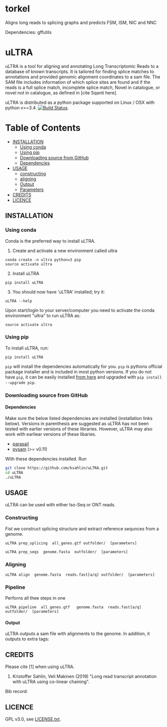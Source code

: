 # torkel
Aligns long reads to splicing graphs and predicts FSM, ISM, NIC and NNC

Dependencies: gffutils


uLTRA
===========

uLTRA is a tool for aligning and annotating Long Transcriptomic Reads to a database of known transcripts. It is tailored for finding splice matches to annotations and provided genomic alignment coordinates to a sam file. The SAM file includes information of which splice sites are found and if the reads is a full splice match, incomplete splice match, Novel in catalogue, or novel not in catalogue, as defined in [cite Sqanti here]. 


uLTRA is distributed as a python package supported on Linux / OSX with python v>=3.4. [![Build Status](https://travis-ci.org/ksahlin/uLTRA.svg?branch=master)](https://travis-ci.org/ksahlin/uLTRA).

Table of Contents
=================

  * [INSTALLATION](#INSTALLATION)
    * [Using conda](#Using-conda)
    * [Using pip](#Using-pip)
    * [Downloading source from GitHub](#Downloading-source-from-github)
    * [Dependencies](#Dependencies)
  * [USAGE](#USAGE)
    * [constructing](#Constructing)
    * [aligning](#Aligning)
    * [Output](#Output)
    * [Parameters](#Parameters)
  * [CREDITS](#CREDITS)
  * [LICENCE](#LICENCE)



INSTALLATION
----------------

### Using conda
Conda is the preferred way to install uLTRA.

1. Create and activate a new environment called ultra

```
conda create -n ultra python=3 pip 
source activate ultra
```

2. Install uLTRA 

```
pip install uLTRA
```
3. You should now have 'uLTRA' installed; try it:
```
uLTRA --help
```

Upon start/login to your server/computer you need to activate the conda environment "ultra" to run uLTRA as:
```
source activate ultra
```

### Using pip 

To install uLTRA, run:
```
pip install uLTRA
```
`pip` will install the dependencies automatically for you. `pip` is pythons official package installer and is included in most python versions. If you do not have `pip`, it can be easily installed [from here](https://pip.pypa.io/en/stable/installing/) and upgraded with `pip install --upgrade pip`. 


### Downloading source from GitHub

#### Dependencies

Make sure the below listed dependencies are installed (installation links below). Versions in parenthesis are suggested as uLTRA has not been tested with earlier versions of these libraries. However, uLTRA may also work with earliear versions of these libaries.
* [parasail](https://github.com/jeffdaily/parasail-python)
* [pysam](http://pysam.readthedocs.io/en/latest/installation.html) (>= v0.11)


With these dependencies installed. Run

```sh
git clone https://github.com/ksahlin/uLTRA.git
cd uLTRA
./uLTRA
```


USAGE
-------

uLTRA can be used with either Iso-Seq or ONT reads. 
 


### Constructing

Fist we construct splicing structure and extract reference sequnces from a genome.

```
uLTRA prep_splicing  all_genes.gtf outfolder/  [parameters]
```

```
uLTRA prep_seqs  genome.fasta  outfolder/  [parameters]
```


### Aligning

```
uLTRA align  genome.fasta  reads.fast[a/q] outfolder/  [parameters]
```


### Pipeline

Perforns all thee steps in one

```
uLTRA pipeline  all_genes.gtf   genome.fasta  reads.fast[a/q] outfolder/  [parameters]
```

#### Output

uLTRA outputs a sam file with alignments to the genome. In addition, it outputs to extra tags: 



CREDITS
----------------

Please cite [1] when using uLTRA.

1. Kristoffer Sahlin, Veli Makinen (2019) "Long read transcript annotation with uLTRA using co-linear chaining".

Bib record: 


LICENCE
----------------

GPL v3.0, see [LICENSE.txt](https://github.com/ksahlin/uLTRA/blob/master/LICENCE.txt).


